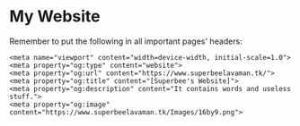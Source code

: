 # My Website
 Remember to put the following in all important pages' headers:

    <meta name="viewport" content="width=device-width, initial-scale=1.0">	
    <meta property="og:type" content="website">
	<meta property="og:url" content="https://www.superbeelavaman.tk/">
	<meta property="og:title" content="[Superbee's Website]">
	<meta property="og:description" content="It contains words and useless stuff.">
	<meta property="og:image" content="https://www.superbeelavaman.tk/Images/16by9.png">
